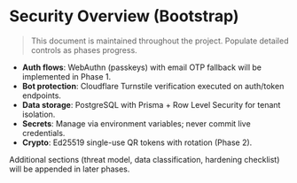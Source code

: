 # Security Overview (Bootstrap)

> This document is maintained throughout the project. Populate detailed controls as phases progress.

- **Auth flows**: WebAuthn (passkeys) with email OTP fallback will be implemented in Phase 1.
- **Bot protection**: Cloudflare Turnstile verification executed on auth/token endpoints.
- **Data storage**: PostgreSQL with Prisma + Row Level Security for tenant isolation.
- **Secrets**: Manage via environment variables; never commit live credentials.
- **Crypto**: Ed25519 single-use QR tokens with rotation (Phase 2).

Additional sections (threat model, data classification, hardening checklist) will be appended in later phases.
